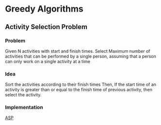 # Greedy Algorithms

## Activity Selection Problem

### Problem

Given N activities with start and finish times. Select Maximum number of activities that can be performed by a single person, assuming that a person can only work on a single activity at a time

### Idea

Sort the activities according to their finish times
Then, If the start time of an activity is greater than or equal to the finish time of previous activity, then select the activity.

### Implementation

[ASP](./asp.cpp)
